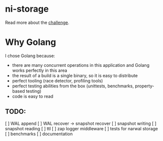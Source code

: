 # ni-storage

Read more about the [challenge](./docs/challenge.md).

# Why Golang

I chose Golang because:
- there are many concurrent operations in this application and Golang works perfectly in this area
- the result of a build is a single binary, so it is easy to distribute
- perfect tooling (race detector, profiling tools)
- perfect testing abilities from the box (unittests, benchmarks, property-based testing)
- code is easy to read

## TODO:

[ ] WAL append
[ ] WAL recover -> snapshot recover
[ ] snapshot writing
[ ] snapshot reading
[ ] ttl
[ ] zap logger middleware
[ ] tests for narwal storage
[ ] benchmarks
[ ] documentation